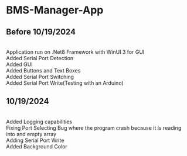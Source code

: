 # BMS-Manager-App

<h2>Before 10/19/2024</h2> <br/>
Application run on .Net8 Framework with WinUI 3 for GUI<br/>
Added Serial Port Detection<br/>
Added GUI<br/>
Added Buttons and Text Boxes<br/>
Added Serial Port Switching<br/>
Added Serial Port Write(Testing with an Arduino)<br/>
<h2>10/19/2024</h2><br/>
Added Logging capabilities<br/>
Fixing Port Selecting Bug where the program crash because it is reading into and empty array<br/>
Adding Serial Port Write<br/>
Added Background Color <br/>
